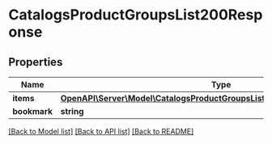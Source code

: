 # CatalogsProductGroupsList200Response

## Properties
Name | Type | Description | Notes
------------ | ------------- | ------------- | -------------
**items** | [**OpenAPI\Server\Model\CatalogsProductGroupsList200ResponseAllOfItemsInner**](CatalogsProductGroupsList200ResponseAllOfItemsInner.md) |  | 
**bookmark** | **string** |  | [optional] 

[[Back to Model list]](../README.md#documentation-for-models) [[Back to API list]](../README.md#documentation-for-api-endpoints) [[Back to README]](../README.md)


